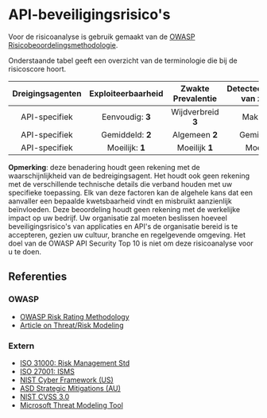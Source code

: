 API-beveiligingsrisico's
==================

Voor de risicoanalyse is gebruik gemaakt van de [OWASP Risicobeoordelingsmethodologie][1].

Onderstaande tabel geeft een overzicht van de terminologie die bij de
risicoscore hoort.

| Dreigingsagenten | Exploiteerbaarheid | Zwakte Prevalentie | Detecteerbaarheid van zwakte | Technische impact | Bedrijfseffecten |
| :-: | :-: | :-: | :-: | :-: | :-: |
| API-specifiek | Eenvoudig: **3** | Wijdverbreid **3** | Makkelijk **3** | Ernstig **3** | Bedrijfsspecifiek |
| API-specifiek | Gemiddeld: **2** | Algemeen **2** | Gemiddeld **2** | Matig **2** | Bedrijfsspecifiek |
| API-specifiek | Moeilijk: **1** | Moeilijk **1** | Moeilijk **1** | Minor **1** | Bedrijfsspecifiek |

**Opmerking**: deze benadering houdt geen rekening met de waarschijnlijkheid van
de bedreigingsagent. Het houdt ook geen rekening met de verschillende technische
details die verband houden met uw specifieke toepassing. Elk van deze factoren
kan de algehele kans dat een aanvaller een bepaalde kwetsbaarheid vindt en
misbruikt aanzienlijk beïnvloeden. Deze beoordeling houdt geen rekening met de
werkelijke impact op uw bedrijf. Uw organisatie zal moeten beslissen hoeveel
beveiligingsrisico's van applicaties en API's de organisatie bereid is te
accepteren, gezien uw cultuur, branche en regelgevende omgeving. Het doel van de
OWASP API Security Top 10 is niet om deze risicoanalyse voor u te doen.

## Referenties

### OWASP

* [OWASP Risk Rating Methodology][1]
* [Article on Threat/Risk Modeling][2]

### Extern

* [ISO 31000: Risk Management Std][3]
* [ISO 27001: ISMS][4]
* [NIST Cyber Framework (US)][5]
* [ASD Strategic Mitigations (AU)][6]
* [NIST CVSS 3.0][7]
* [Microsoft Threat Modeling Tool][8]

[1]: https://www.owasp.org/index.php/OWASP_Risk_Rating_Methodology
[2]: https://www.owasp.org/index.php/Threat_Risk_Modeling
[3]: https://www.iso.org/iso-31000-risk-management.html
[4]: https://www.iso.org/isoiec-27001-information-security.html
[5]: https://www.nist.gov/cyberframework
[6]: https://www.asd.gov.au/infosec/mitigationstrategies.htm
[7]: https://nvd.nist.gov/vuln-metrics/cvss/v3-calculator
[8]: https://www.microsoft.com/en-us/download/details.aspx?id=49168
